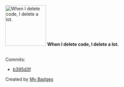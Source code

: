 <img src="https://my-badges.github.io/my-badges/mass-delete-commit.png" alt="When I delete code, I delete a lot." title="When I delete code, I delete a lot." width="128">
<strong>When I delete code, I delete a lot.</strong>
<br><br>

Commits:

- <a href="https://github.com/hjep51/birdnerd/commit/b395d3fd7d4808a35beda2f9c9945781e8599ede">b395d3f</a>


Created by <a href="https://github.com/my-badges/my-badges">My Badges</a>
